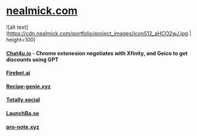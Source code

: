 

# [nealmick.com](https://nealmick.com)

![alt text](https://cdn.nealmick.com/portfolio/project_images/icon512_aHCO2wJ.jpg | height=100)
#### [Chat4u.io](https://chat4u.io/) - Chrome extenesion negotiates with Xfinity, and Geico to get discounts using GPT

#### [Firebet.ai](https://firebet.ai/)

#### [Recipe-genie.xyz](https://recipe-genie.xyz/)

#### [Totally.social](https://totally.social/)

#### [LaunchBa.se](https://launchba.se/)

#### [pro-note.xyz](https://pro-note.xyz/)
